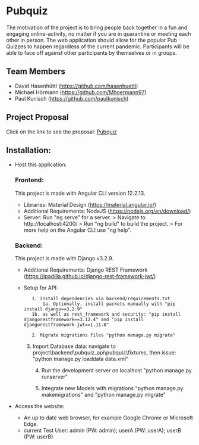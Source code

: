 # Pubquiz

The motivation of the project is to bring people back together in a fun and engaging online-activity, 
no matter if you are in quarantine or meeting each other in person.
The web application should allow for the popular Pub Quizzes to happen regardless of the current pandemic. 
Participants will be able to face off against other participants by themselves or in groups.

## Team Members
* David Hasenhüttl (https://github.com/hasenhuettl)
* Michael Hörmann  (https://github.com/Mhoermann97)
* Paul Kunisch     (https://github.com/paulkunisch)



## Project Proposal
Click on the link to see the proposal: <a href="https://github.com/hasenhuettl/Pubquiz/blob/main/Project%20Proposal%20Online%20Pubquiz.docx">Pubquiz</a>

## Installation:
* Host this application:

   ### Frontend: 
   This project is made with Angular CLI version 12.2.13.
   
   - Libraries: Material Design (https://material.angular.io/)
   - Additional Requirements: NodeJS (https://nodejs.org/en/download/)
   - Server: 
                  Run "ng serve" for a server. > 
                  Navigate to http://localhost:4200/ >
                  Run "ng build" to build the project. >
                  For more help on the Angular CLI use "ng help".  
          
    
   ### Backend: 
   This project is made with Django v3.2.9.
   
   - Additional Requirements: Django REST Framework (https://jpadilla.github.io/django-rest-framework-jwt/)
   - Setup for API:

            1. Install dependencies via backend/requirements.txt
            	1a. Optionally, install packets manually with "pip install django==3.2.9"
	        1b. as well as rest_framework and security: "pip install djangorestframework==3.12.4" and "pip install djangorestframework-jwt==1.11.0"

            2. Migrate migrations files "python manage.py migrate"

	    3. Import Database data: navigate to project\backend\pubquiz_api\pubquiz\fixtures\, then issue: "python manage.py loaddata data.xml"

            4. Run the development server on localhost "python manage.py runserver"

            5. Integrate new Models with migrations "python manage.py makemigrations" and "python manage.py migrate"

* Access the website:
    - An up to date web browser, for example Google Chrome or Microsoft Edge.
    - current Test User: admin (PW: admin); userA (PW: userA); userB (PW: userB)